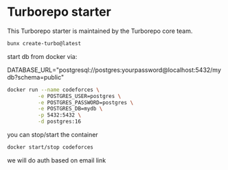 # Turborepo starter

This Turborepo starter is maintained by the Turborepo core team.

```sh
bunx create-turbo@latest
```

start db from docker via:

DATABASE_URL="postgresql://postgres:yourpassword@localhost:5432/mydb?schema=public"

```sh
docker run --name codeforces \
          -e POSTGRES_USER=postgres \
          -e POSTGRES_PASSWORD=postgres \
          -e POSTGRES_DB=mydb \
          -p 5432:5432 \
          -d postgres:16
```

you can stop/start the container

```sh
docker start/stop codeforces
```

we will do auth based on email link
